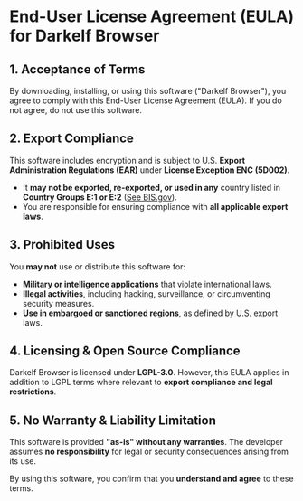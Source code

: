 # End-User License Agreement (EULA) for Darkelf Browser  

## 1. Acceptance of Terms  
By downloading, installing, or using this software ("Darkelf Browser"), you agree to comply with this End-User License Agreement (EULA). If you do not agree, do not use this software.  

## 2. Export Compliance  
This software includes encryption and is subject to U.S. **Export Administration Regulations (EAR)** under **License Exception ENC (5D002)**.  
- It **may not be exported, re-exported, or used in any** country listed in **Country Groups E:1 or E:2** ([See BIS.gov](https://www.bis.doc.gov/)).  
- You are responsible for ensuring compliance with **all applicable export laws**.  

## 3. Prohibited Uses  
You **may not** use or distribute this software for:  
- **Military or intelligence applications** that violate international laws.  
- **Illegal activities**, including hacking, surveillance, or circumventing security measures.  
- **Use in embargoed or sanctioned regions**, as defined by U.S. export laws.  

## 4. Licensing & Open Source Compliance  
Darkelf Browser is licensed under **LGPL-3.0**. However, this EULA applies in addition to LGPL terms where relevant to **export compliance and legal restrictions**.  

## 5. No Warranty & Liability Limitation  
This software is provided **"as-is" without any warranties**. The developer assumes **no responsibility** for legal or security consequences arising from its use.  

By using this software, you confirm that you **understand and agree** to these terms.  
